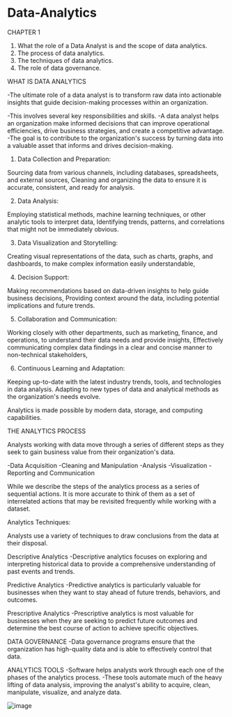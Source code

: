 # Data-Analytics

CHAPTER 1

1. What the role of a Data Analyst is and the scope of data analytics.
2. The process of data analytics. 
3. The techniques of data analytics.
4. The role of data governance.

WHAT IS DATA ANALYTICS

-The ultimate role of a data analyst is to transform raw data into actionable insights that guide decision-making processes within an organization. 

-This involves several key responsibilities and skills.
-A data analyst helps an organization make informed decisions that can improve operational efficiencies, drive business strategies, and create a competitive advantage. 
-The goal is to contribute to the organization's success by turning data into a valuable asset that informs and drives decision-making.

1. Data Collection and Preparation:

 Sourcing data from various channels, including databases, spreadsheets, and external sources,
 Cleaning and organizing the data to ensure it is accurate, consistent, and ready for analysis.

2. Data Analysis:

 Employing statistical methods, machine learning techniques, or other analytic tools to interpret data,
 Identifying trends, patterns, and correlations that might not be immediately obvious.

3. Data Visualization and Storytelling:

 Creating visual representations of the data, such as charts, graphs, and dashboards, to make complex information easily understandable,

4. Decision Support:

 Making recommendations based on data-driven insights to help guide business decisions,
 Providing context around the data, including potential implications and future trends.

5. Collaboration and Communication:

 Working closely with other departments, such as marketing, finance, and operations, to understand their data needs and provide insights,
 Effectively communicating complex data findings in a clear and concise manner to non-technical stakeholders,

6. Continuous Learning and Adaptation:

 Keeping up-to-date with the latest industry trends, tools, and technologies in data analysis.
 Adapting to new types of data and analytical methods as the organization's needs evolve.

Analytics is made possible by modern data, storage, and computing capabilities.

THE ANALYTICS PROCESS

 Analysts working with data move through a series of different steps as they seek to gain business value from their organization's data. 

-Data Acquisition
-Cleaning and Manipulation
-Analysis
-Visualization
-Reporting and Communication

While we describe the steps of the analytics process as a series of sequential actions.
It is more accurate to think of them as a set of interrelated actions that may be revisited frequently while working with a dataset.

Analytics Techniques:

 Analysts use a variety of techniques to draw conclusions from the data at their disposal.

 Descriptive Analytics
-Descriptive analytics focuses on exploring and interpreting historical data to provide a comprehensive understanding of past events and trends. 

 Predictive Analytics
-Predictive analytics is particularly valuable for businesses when they want to stay ahead of future trends, behaviors, and outcomes.

Prescriptive Analytics
-Prescriptive analytics is most valuable for businesses when they are seeking to predict future outcomes and determine the best course of action to achieve specific objectives. 

DATA GOVERNANCE
-Data governance programs ensure that the organization has high-quality data and is able to effectively control that data.

ANALYTICS TOOLS
-Software helps analysts work through each one of the phases of the analytics process. 
-These tools automate much of the heavy lifting of data analysis, improving the analyst's ability to acquire, clean, manipulate, visualize, and analyze data. 

![image](https://github.com/ZaahidAbdurahman/Data-Analytics/assets/169241347/f09da0c1-e0ba-4ae7-a6e6-d04bd4a18d85)

